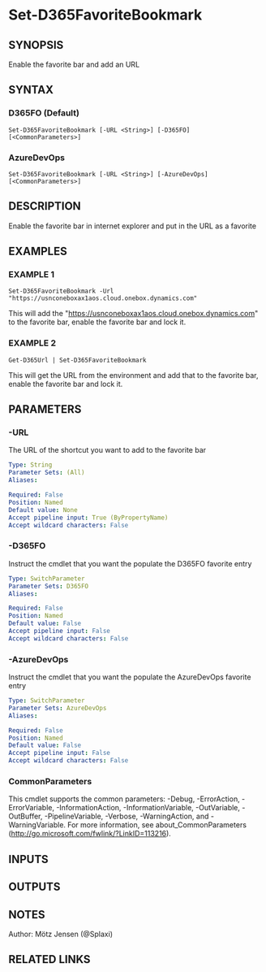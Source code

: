 ﻿---
external help file: d365fo.tools-help.xml
Module Name: d365fo.tools
online version:
schema: 2.0.0
---

# Set-D365FavoriteBookmark

## SYNOPSIS
Enable the favorite bar and add an URL

## SYNTAX

### D365FO (Default)
```
Set-D365FavoriteBookmark [-URL <String>] [-D365FO] [<CommonParameters>]
```

### AzureDevOps
```
Set-D365FavoriteBookmark [-URL <String>] [-AzureDevOps] [<CommonParameters>]
```

## DESCRIPTION
Enable the favorite bar in internet explorer and put in the URL as a favorite

## EXAMPLES

### EXAMPLE 1
```
Set-D365FavoriteBookmark -Url "https://usnconeboxax1aos.cloud.onebox.dynamics.com"
```

This will add the "https://usnconeboxax1aos.cloud.onebox.dynamics.com" to the favorite bar, enable the favorite bar and lock it.

### EXAMPLE 2
```
Get-D365Url | Set-D365FavoriteBookmark
```

This will get the URL from the environment and add that to the favorite bar, enable the favorite bar and lock it.

## PARAMETERS

### -URL
The URL of the shortcut you want to add to the favorite bar

```yaml
Type: String
Parameter Sets: (All)
Aliases:

Required: False
Position: Named
Default value: None
Accept pipeline input: True (ByPropertyName)
Accept wildcard characters: False
```

### -D365FO
Instruct the cmdlet that you want the populate the D365FO favorite entry

```yaml
Type: SwitchParameter
Parameter Sets: D365FO
Aliases:

Required: False
Position: Named
Default value: False
Accept pipeline input: False
Accept wildcard characters: False
```

### -AzureDevOps
Instruct the cmdlet that you want the populate the AzureDevOps favorite entry

```yaml
Type: SwitchParameter
Parameter Sets: AzureDevOps
Aliases:

Required: False
Position: Named
Default value: False
Accept pipeline input: False
Accept wildcard characters: False
```

### CommonParameters
This cmdlet supports the common parameters: -Debug, -ErrorAction, -ErrorVariable, -InformationAction, -InformationVariable, -OutVariable, -OutBuffer, -PipelineVariable, -Verbose, -WarningAction, and -WarningVariable.
For more information, see about_CommonParameters (http://go.microsoft.com/fwlink/?LinkID=113216).

## INPUTS

## OUTPUTS

## NOTES
Author: Mötz Jensen (@Splaxi)

## RELATED LINKS
